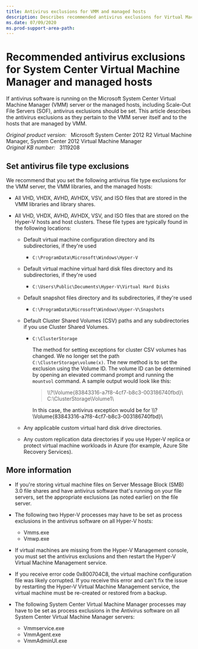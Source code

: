 ```yaml
---
title: Antivirus exclusions for VMM and managed hosts
description: Describes recommended antivirus exclusions for Virtual Machine Manager and managed hosts.
ms.date: 07/09/2020
ms.prod-support-area-path: 
---
```

# Recommended antivirus exclusions for System Center Virtual Machine Manager and managed hosts

If antivirus software is running on the Microsoft System Center Virtual Machine Manager (VMM) server or the managed hosts, including Scale-Out File Servers (SOF), antivirus exclusions should be set. This article describes the antivirus exclusions as they pertain to the VMM server itself and to the hosts that are managed by VMM.

_Original product version:_ &nbsp; Microsoft System Center 2012 R2 Virtual Machine Manager, System Center 2012 Virtual Machine Manager  
_Original KB number:_ &nbsp; 3119208

## Set antivirus file type exclusions

We recommend that you set the following antivirus file type exclusions for the VMM server, the VMM libraries, and the managed hosts:

- All VHD, VHDX, AVHD, AVHDX, VSV, and ISO files that are stored in the VMM libraries and library shares.

- All VHD, VHDX, AVHD, AVHDX, VSV, and ISO files that are stored on the Hyper-V hosts and host clusters. These file types are typically found in the following locations:

  - Default virtual machine configuration directory and its subdirectories, if they're used
    - `C:\ProgramData\Microsoft\Windows\Hyper-V`

  - Default virtual machine virtual hard disk files directory and its subdirectories, if they're used
    - `C:\Users\Public\Documents\Hyper-V\Virtual Hard Disks`

  - Default snapshot files directory and its subdirectories, if they're used
    - `C:\ProgramData\Microsoft\Windows\Hyper-V\Snapshots`

  - Default Cluster Shared Volumes (CSV) paths and any subdirectories if you use Cluster Shared Volumes.
    - `C:\ClusterStorage`

      The method for setting exceptions for cluster CSV volumes has changed. We no longer set the path `C:\ClusterStorage\volume(x)`. The new method is to set the exclusion using the Volume ID. The volume ID can be determined by opening an elevated command prompt and running the `mountvol` command. A sample output would look like this:
  
      > \\\\?\Volume{83843316-a7f8-4cf7-b8c3-003186740fbd}\  
      > C:\ClusterStorage\Volume1\  
  
      In this case, the antivirus exception would be for \\\\?\Volume{83843316-a7f8-4cf7-b8c3-003186740fbd}\

  - Any applicable custom virtual hard disk drive directories.

  - Any custom replication data directories if you use Hyper-V replica or protect virtual machine workloads in Azure (for example, Azure Site Recovery Services).

## More information

- If you're storing virtual machine files on Server Message Block (SMB) 3.0 file shares and have antivirus software that's running on your file servers, set the appropriate exclusions (as noted earlier) on the file server.

- The following two Hyper-V processes may have to be set as process exclusions in the antivirus software on all Hyper-V hosts:

  - Vmms.exe
  - Vmwp.exe

- If virtual machines are missing from the Hyper-V Management console, you must set the antivirus exclusions and then restart the Hyper-V Virtual Machine Management service.

- If you receive error code 0x800704C8, the virtual machine configuration file was likely corrupted. If you receive this error and can't fix the issue by restarting the Hyper-V Virtual Machine Management service, the virtual machine must be re-created or restored from a backup.

- The following System Center Virtual Machine Manager processes may have to be set as process exclusions in the Antivirus software on all System Center Virtual Machine Manager servers:

  - Vmmservice.exe
  - VmmAgent.exe
  - VmmAdminUI.exe
